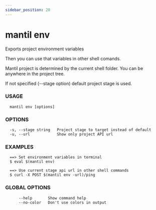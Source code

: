 ```yaml
---
sidebar_position: 20
---
```


# mantil env

Exports project environment variables

Then you can use that variables in other shell comands.

Mantil project is determined by the current shell folder.
You can be anywhere in the project tree.

If not specified (--stage option) default project stage is used.

### USAGE
```
  mantil env [options]
```
### OPTIONS
```
  -s, --stage string   Project stage to target instead of default
  -u, --url            Show only project API url
```
### EXAMPLES
```
  ==> Set environment variables in terminal
  $ eval $(mantil env)

  ==> Use current stage api url in other shell commands
  $ curl -X POST $(mantil env -url)/ping
```
### GLOBAL OPTIONS
```
      --help       Show command help
      --no-color   Don't use colors in output
```

